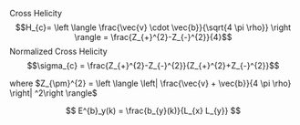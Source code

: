 Cross Helicity
$$H_{c}= \left \langle \frac{\vec{v} \cdot \vec{b}}{\sqrt{4 \pi \rho}} \right \rangle = \frac{Z_{+}^{2}-Z_{-}^{2}}{4}$$
Normalized Cross Helicity
$$\sigma_{c} = \frac{Z_{+}^{2}-Z_{-}^{2}}{Z_{+}^{2}+Z_{-}^{2}}$$

where $Z_{\pm}^{2} = \left \langle \left| \frac{\vec{v} + \vec{b}}{4 \pi \rho} \right| ^2\right \rangle$



$$
E^{b}_y(k) = \frac{b_{y}(k)}{L_{x} L_{y}}
$$